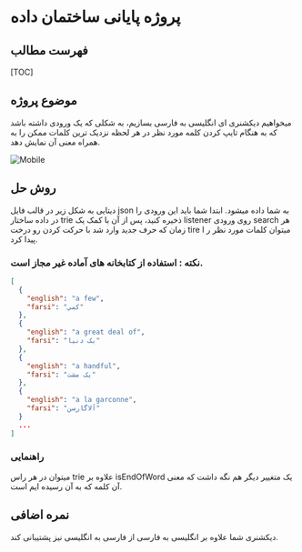 # پروژه پایانی ساختمان داده 

## فهرست مطالب

[TOC]



## موضوع پروژه

میخواهیم دیکشنری ای انگلیسی به فارسی بسازیم، به شکلی که یک ورودی داشته باشد که به هنگام تایپ کردن کلمه مورد نظر در هر لحظه نزدیک ترین کلمات  ممکن را به همراه معنی آن نمایش دهد. 

![Mobile](/Users/parsa199/Desktop/Mobile.jpg)







## روش حل

دیتایی به شکل زیر در قالب فایل json به شما داده میشود. ابتدا شما باید این ورودی را در داده ساختار trie ذخیره کنید، پس از آن با کمک یک listener روی ورودی search هر زمان که حرف جدید وارد شد با حرکت کردن رو درخت tire میتوان کلمات مورد نظر ر ا پیدا کرد.

### نکته :‌ استفاده از کتابخانه های آماده غیر مجاز است.

```json
[
  {
    "english": "a few",
    "farsi": "کمي"
  },
  {
    "english": "a great deal of",
    "farsi": "يک دنيا"
  },
  {
    "english": "a handful",
    "farsi": "يک مشت"
  },
  {
    "english": "a la garconne",
    "farsi": "آلاگارسن"
  }
  ...
]
```



### راهنمایی  

میتوان در هر راس trie علاوه بر isEndOfWord یک متغییر دیگر هم نگه داشت که معنی آن کلمه که به آن رسیده ایم است.



##  نمره اضافی

دیکشنری شما علاوه بر انگلیسی به فارسی از فارسی به انگلیسی نیز پشتیبانی کند.


